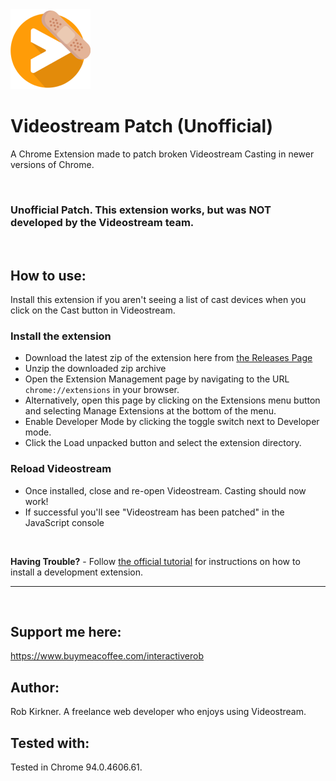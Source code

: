 <img width="128" alt="Videostream icon with a band-aid" src="https://github.com/interactiveRob/videostream-patch/blob/master/icon128.png?raw=true" />

# Videostream Patch (Unofficial)
A Chrome Extension made to patch broken Videostream Casting in newer versions of Chrome.

<br/>

### Unofficial Patch. This extension works, but was NOT developed by the Videostream team. 

<br/>

## How to use:
Install this extension if you aren't seeing a list of cast devices when you click on the Cast button in Videostream. 

### Install the extension
- Download the latest zip of the extension here from [the Releases Page](https://github.com/interactiveRob/videostream-patch/releases)
- Unzip the downloaded zip archive
- Open the Extension Management page by navigating to the URL `chrome://extensions` in your browser.
- Alternatively, open this page by clicking on the Extensions menu button and selecting Manage Extensions at the bottom of the menu.
- Enable Developer Mode by clicking the toggle switch next to Developer mode.
- Click the Load unpacked button and select the extension directory.

### Reload Videostream
- Once installed, close and re-open Videostream. Casting should now work!
- If successful you'll see "Videostream has been patched" in the JavaScript console

<br/>

**Having Trouble?** - Follow [the official tutorial][chrome-extension-installation] for instructions on how to install a development extension.
<br/>

----- 

<br/>

## Support me here:
https://www.buymeacoffee.com/interactiverob

## Author: 
Rob Kirkner. A freelance web developer who enjoys using Videostream.

## Tested with:
Tested in Chrome 94.0.4606.61.

[chrome-extension-installation]: https://developer.chrome.com/extensions/getstarted